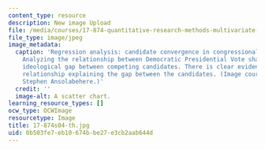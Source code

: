 ```yaml
---
content_type: resource
description: New image Upload
file: /media/courses/17-874-quantitative-research-methods-multivariate-spring-2004/0b503fe7eb10674bbe27e3cb2aab644d_17-874s04-th.jpg
file_type: image/jpeg
image_metadata:
  caption: 'Regression analysis: candidate convergence in congressional elections.
    Analyzing the relationship between Democratic Presidential Vote share and the
    ideological gap between competing candidates. There is clear evidence of a non-linear
    relationship explaining the gap between the candidates. (Image courtesy of Prof.
    Stephen Ansolabehere.)'
  credit: ''
  image-alt: A scatter chart.
learning_resource_types: []
ocw_type: OCWImage
resourcetype: Image
title: 17-874s04-th.jpg
uid: 0b503fe7-eb10-674b-be27-e3cb2aab644d
---
```

